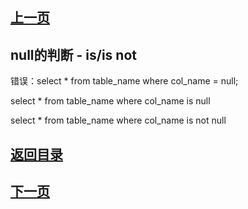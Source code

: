 ## [上一页](course07)
## null的判断 - is/is not


错误：select * from table_name where col_name = null;

select * from table_name where col_name is null

select * from table_name where col_name is not null





## [返回目录](https://wuchengcheng110120.github.io/MySQL/learnMySQL)
## [下一页](course09)
